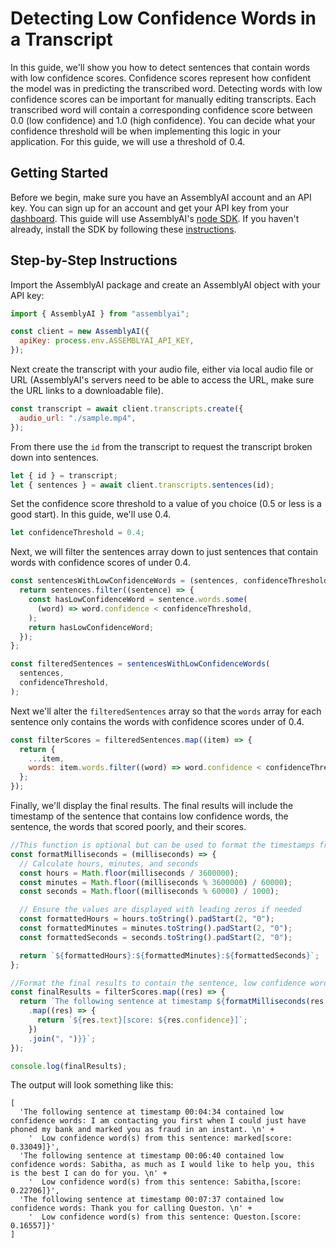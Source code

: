 # Detecting Low Confidence Words in a Transcript

In this guide, we'll show you how to detect sentences that contain words with low confidence scores. Confidence scores represent how confident the model was in predicting the transcribed word. Detecting words with low confidence scores can be important for manually editing transcripts.
Each transcribed word will contain a corresponding confidence score between 0.0 (low confidence) and 1.0 (high confidence).
You can decide what your confidence threshold will be when implementing this logic in your application. For this guide, we will use a threshold of 0.4.

## Getting Started

Before we begin, make sure you have an AssemblyAI account and an API key. You can sign up for an account and get your API key from your [dashboard](https://www.assemblyai.com/app/account). This guide will use AssemblyAI's [node SDK](https://github.com/AssemblyAI/assemblyai-node-sdk). If you haven't already, install the SDK by following these [instructions](https://github.com/AssemblyAI/assemblyai-node-sdk#installation).

## Step-by-Step Instructions

Import the AssemblyAI package and create an AssemblyAI object with your API key:

```javascript
import { AssemblyAI } from "assemblyai";

const client = new AssemblyAI({
  apiKey: process.env.ASSEMBLYAI_API_KEY,
});
```

Next create the transcript with your audio file, either via local audio file or URL (AssemblyAI's servers need to be able to access the URL, make sure the URL links to a downloadable file).

```javascript
const transcript = await client.transcripts.create({
  audio_url: "./sample.mp4",
});
```

From there use the `id` from the transcript to request the transcript broken down into sentences.

```javascript
let { id } = transcript;
let { sentences } = await client.transcripts.sentences(id);
```

Set the confidence score threshold to a value of you choice (0.5 or less is a good start). In this guide, we'll use 0.4.

```javascript
let confidenceThreshold = 0.4;
```

Next, we will filter the sentences array down to just sentences that contain words with confidence scores of under 0.4.

```javascript
const sentencesWithLowConfidenceWords = (sentences, confidenceThreshold) => {
  return sentences.filter((sentence) => {
    const hasLowConfidenceWord = sentence.words.some(
      (word) => word.confidence < confidenceThreshold,
    );
    return hasLowConfidenceWord;
  });
};

const filteredSentences = sentencesWithLowConfidenceWords(
  sentences,
  confidenceThreshold,
);
```

Next we'll alter the `filteredSentences` array so that the `words` array for each sentence only contains the words with confidence scores under of 0.4.

```javascript
const filterScores = filteredSentences.map((item) => {
  return {
    ...item,
    words: item.words.filter((word) => word.confidence < confidenceThreshold),
  };
});
```

Finally, we'll display the final results. The final results will include the timestamp of the sentence that contains low confidence words, the sentence, the words that scored poorly, and their scores.

```javascript
//This function is optional but can be used to format the timestamps from milleseconds to HH:MM:SS
const formatMilliseconds = (milliseconds) => {
  // Calculate hours, minutes, and seconds
  const hours = Math.floor(milliseconds / 3600000);
  const minutes = Math.floor((milliseconds % 3600000) / 60000);
  const seconds = Math.floor((milliseconds % 60000) / 1000);

  // Ensure the values are displayed with leading zeros if needed
  const formattedHours = hours.toString().padStart(2, "0");
  const formattedMinutes = minutes.toString().padStart(2, "0");
  const formattedSeconds = seconds.toString().padStart(2, "0");

  return `${formattedHours}:${formattedMinutes}:${formattedSeconds}`;
};

//Format the final results to contain the sentence, low confidence words, timestamps, and confidence scores.
const finalResults = filterScores.map((res) => {
  return `The following sentence at timestamp ${formatMilliseconds(res.start)} contained low confidence words: ${res.text} \n  Low confidence word(s) from this sentence: ${res.words
    .map((res) => {
      return `${res.text}[score: ${res.confidence}]`;
    })
    .join(", ")}}`;
});

console.log(finalResults);
```

The output will look something like this:

```
[
  'The following sentence at timestamp 00:04:34 contained low confidence words: I am contacting you first when I could just have phoned my bank and marked you as fraud in an instant. \n' +
    '  Low confidence word(s) from this sentence: marked[score: 0.33049]}',
  'The following sentence at timestamp 00:06:40 contained low confidence words: Sabitha, as much as I would like to help you, this is the best I can do for you. \n' +
    '  Low confidence word(s) from this sentence: Sabitha,[score: 0.22706]}',
  'The following sentence at timestamp 00:07:37 contained low confidence words: Thank you for calling Queston. \n' +
    '  Low confidence word(s) from this sentence: Queston.[score: 0.16557]}'
]
```
